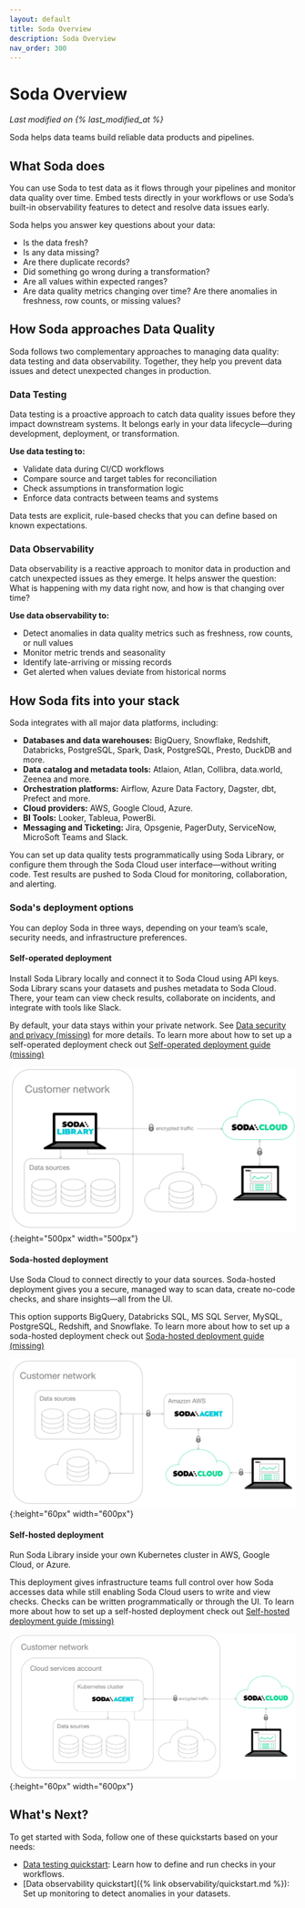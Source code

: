 ```yaml
---
layout: default
title: Soda Overview
description: Soda Overview
nav_order: 300
---
```


# Soda Overview
*Last modified on {% last_modified_at %}*

Soda helps data teams build reliable data products and pipelines.

## What Soda does
You can use Soda to test data as it flows through your pipelines and monitor data quality over time. Embed tests directly in your workflows or use Soda’s built-in observability features to detect and resolve data issues early.

Soda helps you answer key questions about your data:

- Is the data fresh?
- Is any data missing?
- Are there duplicate records?
- Did something go wrong during a transformation?
- Are all values within expected ranges?
- Are data quality metrics changing over time? Are there anomalies in freshness, row counts, or missing values?

## How Soda approaches Data Quality

Soda follows two complementary approaches to managing data quality: data testing and data observability. Together, they help you prevent data issues and detect unexpected changes in production.

### Data Testing
Data testing is a proactive approach to catch data quality issues before they impact downstream systems. It belongs early in your data lifecycle—during development, deployment, or transformation.

**Use data testing to:**
- Validate data during CI/CD workflows
- Compare source and target tables for reconciliation
- Check assumptions in transformation logic
- Enforce data contracts between teams and systems

Data tests are explicit, rule-based checks that you can define based on known expectations.

### Data Observability
Data observability is a reactive approach to monitor data in production and catch unexpected issues as they emerge. It helps answer the question: What is happening with my data right now, and how is that changing over time?

**Use data observability to:**
- Detect anomalies in data quality metrics such as freshness, row counts, or null values
- Monitor metric trends and seasonality
- Identify late-arriving or missing records
- Get alerted when values deviate from historical norms

## How Soda fits into your stack

Soda integrates with all major data platforms, including:

- **Databases and data warehouses:** BigQuery, Snowflake, Redshift, Databricks, PostgreSQL, Spark, Dask, PostgreSQL, Presto, DuckDB and more.
- **Data catalog and metadata tools:** Atlaion, Atlan, Collibra, data.world, Zeenea and more.
- **Orchestration platforms:** Airflow, Azure Data Factory, Dagster, dbt, Prefect and more.
- **Cloud providers:** AWS, Google Cloud, Azure.
- **BI Tools:** Looker, Tableua, PowerBi.
- **Messaging and Ticketing:** Jira, Opsgenie, PagerDuty, ServiceNow, MicroSoft Teams and Slack.

You can set up data quality tests programmatically using Soda Library, or configure them through the Soda Cloud user interface—without writing code. Test results are pushed to Soda Cloud for monitoring, collaboration, and alerting.

### Soda's deployment options

You can deploy Soda in three ways, depending on your team’s scale, security needs, and infrastructure preferences.

#### Self-operated deployment

Install Soda Library locally and connect it to Soda Cloud using API keys.
Soda Library scans your datasets and pushes metadata to Soda Cloud. There, your team can view check results, collaborate on incidents, and integrate with tools like Slack.

By default, your data stays within your private network. See [Data security and privacy (missing)](#) for more details. To learn more about how to set up a self-operated deployment check out [Self-operated deployment guide (missing)](#)

![with-library](/assets/images/with-library.png){:height="500px" width="500px"}

#### Soda-hosted deployment

Use Soda Cloud to connect directly to your data sources. Soda-hosted deployment gives you a secure, managed way to scan data, create no-code checks, and share insights—all from the UI.

This option supports BigQuery, Databricks SQL, MS SQL Server, MySQL, PostgreSQL, Redshift, and Snowflake. To learn more about how to set up a soda-hosted deployment check out [Soda-hosted deployment guide (missing)](#)

![with-managed-agent](/assets/images/with-managed-agent.png){:height="60px" width="600px"}

#### Self-hosted deployment

Run Soda Library inside your own Kubernetes cluster in AWS, Google Cloud, or Azure.

This deployment gives infrastructure teams full control over how Soda accesses data while still enabling Soda Cloud users to write and view checks. Checks can be written programmatically or through the UI. To learn more about how to set up a self-hosted deployment check out [Self-hosted deployment guide (missing)](#)

![with-agent](/assets/images/with-agent.png){:height="60px" width="600px"}


## What's Next?

To get started with Soda, follow one of these quickstarts based on your needs:

- [Data testing quickstart](#): Learn how to define and run checks in your workflows.
- [Data observability quickstart]({% link observability/quickstart.md %}): Set up monitoring to detect anomalies in your datasets.